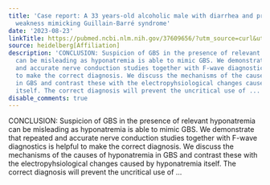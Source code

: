 ```yaml
---
title: 'Case report: A 33 years-old alcoholic male with diarrhea and progressive muscle
  weakness mimicking Guillain-Barré syndrome'
date: '2023-08-23'
linkTitle: https://pubmed.ncbi.nlm.nih.gov/37609656/?utm_source=curl&utm_medium=rss&utm_campaign=pubmed-2&utm_content=1FakS-2QOkCT8HsMOQP1bCRQ4YzyumYOmxmF0moLsQ3dFB1E9V&fc=20220326224207&ff=20230823181405&v=2.17.9.post6+86293ac
source: heidelberg[Affiliation]
description: 'CONCLUSION: Suspicion of GBS in the presence of relevant hyponatremia
  can be misleading as hyponatremia is able to mimic GBS. We demonstrate that repeated
  and accurate nerve conduction studies together with F-wave diagnostics is helpful
  to make the correct diagnosis. We discuss the mechanisms of the causes of hyponatremia
  in GBS and contrast these with the electropyhsiological changes caused by hyponatremia
  itself. The correct diagnosis will prevent the uncritical use of ...'
disable_comments: true
---
```

CONCLUSION: Suspicion of GBS in the presence of relevant hyponatremia can be misleading as hyponatremia is able to mimic GBS. We demonstrate that repeated and accurate nerve conduction studies together with F-wave diagnostics is helpful to make the correct diagnosis. We discuss the mechanisms of the causes of hyponatremia in GBS and contrast these with the electropyhsiological changes caused by hyponatremia itself. The correct diagnosis will prevent the uncritical use of ...